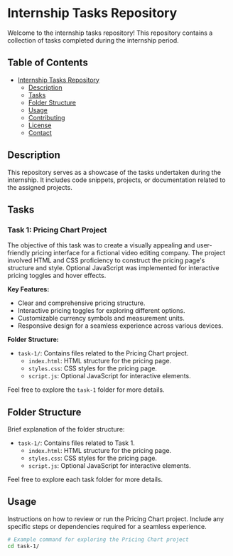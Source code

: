 # Internship Tasks Repository

Welcome to the internship tasks repository! This repository contains a collection of tasks completed during the internship period.

## Table of Contents

- [Internship Tasks Repository](#internship-tasks-repository)
  - [Description](#description)
  - [Tasks](#tasks)
  - [Folder Structure](#folder-structure)
  - [Usage](#usage)
  - [Contributing](#contributing)
  - [License](#license)
  - [Contact](#contact)

## Description

This repository serves as a showcase of the tasks undertaken during the internship. It includes code snippets, projects, or documentation related to the assigned projects.

## Tasks

### Task 1: Pricing Chart Project

The objective of this task was to create a visually appealing and user-friendly pricing interface for a fictional video editing company. The project involved HTML and CSS proficiency to construct the pricing page's structure and style. Optional JavaScript was implemented for interactive pricing toggles and hover effects.

**Key Features:**

- Clear and comprehensive pricing structure.
- Interactive pricing toggles for exploring different options.
- Customizable currency symbols and measurement units.
- Responsive design for a seamless experience across various devices.

**Folder Structure:**

- `task-1/`: Contains files related to the Pricing Chart project.
  - `index.html`: HTML structure for the pricing page.
  - `styles.css`: CSS styles for the pricing page.
  - `script.js`: Optional JavaScript for interactive elements.

Feel free to explore the `task-1` folder for more details.

## Folder Structure

Brief explanation of the folder structure:

- `task-1/`: Contains files related to Task 1.
  - `index.html`: HTML structure for the pricing page.
  - `styles.css`: CSS styles for the pricing page.
  - `script.js`: Optional JavaScript for interactive elements.

Feel free to explore each task folder for more details.

## Usage

Instructions on how to review or run the Pricing Chart project. Include any specific steps or dependencies required for a seamless experience.

```bash
# Example command for exploring the Pricing Chart project
cd task-1/
